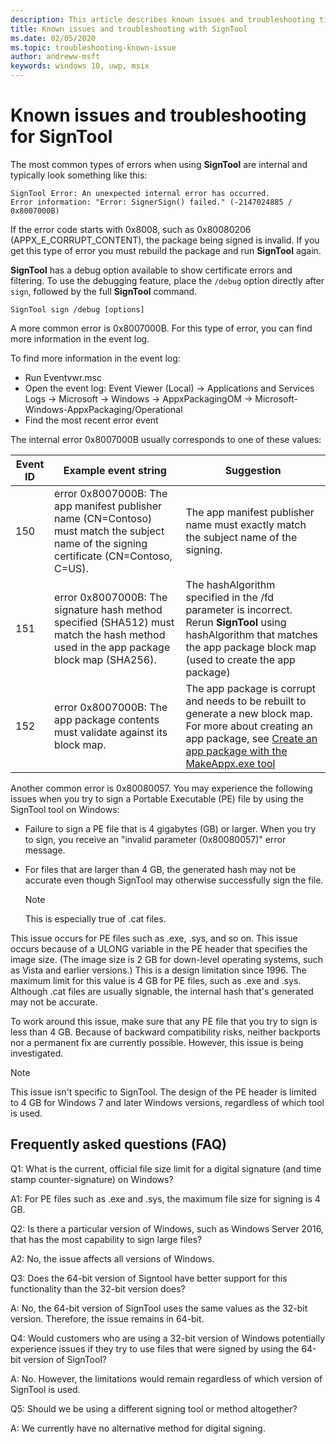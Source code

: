 ```yaml
---
description: This article describes known issues and troubleshooting tips for Sign Tool
title: Known issues and troubleshooting with SignTool
ms.date: 02/05/2020
ms.topic: troubleshooting-known-issue
author: andreww-msft
keywords: windows 10, uwp, msix
---
```


# Known issues and troubleshooting for SignTool
The most common types of errors when using **SignTool** are internal and typically look something like this:

```syntax
SignTool Error: An unexpected internal error has occurred.
Error information: "Error: SignerSign() failed." (-2147024885 / 0x8007000B) 
```

If the error code starts with 0x8008, such as 0x80080206 (APPX_E_CORRUPT_CONTENT), the package being signed is invalid. If you get this type of error you must rebuild the package and run **SignTool** again.

**SignTool** has a debug option available to show certificate errors and filtering. To use the debugging feature, place the `/debug` option directly after `sign`, followed by the full **SignTool** command.

```syntax
SignTool sign /debug [options]
``` 

A more common error is 0x8007000B. For this type of error, you can find more information in the event log.
 
To find more information in the event log:

- Run Eventvwr.msc
- Open the event log: Event Viewer (Local) -> Applications and Services Logs -> Microsoft -> Windows -> AppxPackagingOM -> Microsoft-Windows-AppxPackaging/Operational
- Find the most recent error event

The internal error 0x8007000B usually corresponds to one of these values:

| **Event ID** | **Example event string** | **Suggestion** |
|--------------|--------------------------|----------------|
| 150          | error 0x8007000B: The app manifest publisher name (CN=Contoso) must match the subject name of the signing certificate (CN=Contoso, C=US). | The app manifest publisher name must exactly match the subject name of the signing.               |
| 151          | error 0x8007000B: The signature hash method specified (SHA512) must match the hash method used in the app package block map (SHA256).     | The hashAlgorithm specified in the /fd parameter is incorrect. Rerun **SignTool** using hashAlgorithm that matches the app package block map (used to create the app package)  |
| 152          | error 0x8007000B: The app package contents must validate against its block map.                                                           | The app package is corrupt and needs to be rebuilt to generate a new block map. For more about creating an app package, see [Create an app package with the MakeAppx.exe tool](create-app-package-with-makeappx-tool.md) |

Another common error is 0x80080057. You may experience the following issues when you try to sign a Portable Executable (PE) file by using the SignTool tool on Windows:

- Failure to sign a PE file that is 4 gigabytes (GB) or larger. When you try to sign, you receive an "invalid parameter (0x80080057)" error message.
- For files that are larger than 4 GB, the generated hash may not be accurate even though SignTool may otherwise successfully sign the file.

   > [!NOTE]
   > This is especially true of .cat files.

This issue occurs for PE files such as .exe, .sys, and so on. This issue occurs because of a ULONG variable in the PE header that specifies the image size. (The image size is 2 GB for down-level operating systems, such as Vista and earlier versions.) This is a design limitation since 1996. The maximum limit for this value is 4 GB for PE files, such as .exe and .sys. Although .cat files are usually signable, the internal hash that's generated may not be accurate.

To work around this issue, make sure that any PE file that you try to sign is less than 4 GB. Because of backward compatibility risks, neither backports nor a permanent fix are currently possible. However, this issue is being investigated.

> [!NOTE]
> This issue isn't specific to SignTool. The design of the PE header is limited to 4 GB for Windows 7 and later Windows versions, regardless of which tool is used.

## Frequently asked questions (FAQ)

Q1: What is the current, official file size limit for a digital signature (and time stamp counter-signature) on Windows?

A1: For PE files such as .exe and .sys, the maximum file size for signing is 4 GB.

Q2: Is there a particular version of Windows, such as Windows Server 2016, that has the most capability to sign large files?

A2: No, the issue affects all versions of Windows.

Q3: Does the 64-bit version of Signtool have better support for this functionality than the 32-bit version does?

A: No, the 64-bit version of SignTool uses the same values as the 32-bit version. Therefore, the issue remains in 64-bit.

Q4: Would customers who are using a 32-bit version of Windows potentially experience issues if they try to use files that were signed by using the 64-bit version of SignTool?

A: No. However, the limitations would remain regardless of which version of SignTool is used.

Q5: Should we be using a different signing tool or method altogether?

A: We currently have no alternative method for digital signing.





